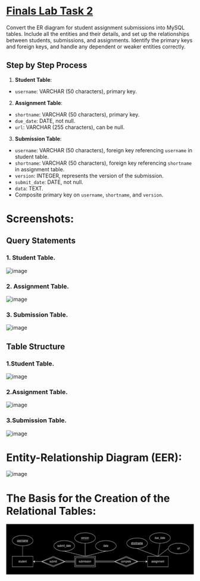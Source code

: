 # [Finals Lab Task 2](https://github.com/user-attachments/files/19940307/Gueco-.Finals.Task.2.docx)

Convert the ER diagram for student assignment submissions into MySQL tables. Include all the entities and their details, and set up the relationships between students, submissions, and assignments. Identify the primary keys and foreign keys, and handle any dependent or weaker entities correctly.

## Step by Step Process

1. **Student Table**:  
- `username`: VARCHAR (50 characters), primary key.  

2. **Assignment Table**:  
- `shortname`: VARCHAR (50 characters), primary key.  
- `due_date`: DATE, not null.  
- `url`: VARCHAR (255 characters), can be null.  

3. **Submission Table**:  
- `username`: VARCHAR (50 characters), foreign key referencing `username` in student table.  
- `shortname`: VARCHAR (50 characters), foreign key referencing `shortname` in assignment table.  
- `version`: INTEGER, represents the version of the submission.  
- `submit_date`: DATE, not null.  
- `data`: TEXT.  
- Composite primary key on `username`, `shortname`, and `version`.

# Screenshots:
## Query Statements

### 1. Student Table.
![image](https://github.com/user-attachments/assets/3e80ecc7-5b6e-4a59-80a9-1e2ca3eb43e1)


### 2. Assignment Table.
![image](https://github.com/user-attachments/assets/723bd46a-5b30-4fa0-ae15-795f14d577b2)


### 3. Submission Table.
![image](https://github.com/user-attachments/assets/7a731bc6-9a0d-4263-84e1-65efd47a19ca)


## Table Structure

### 1.Student Table.
![image](https://github.com/user-attachments/assets/6da58762-2549-483f-85b8-664a0748727b)


### 2.Assignment Table.
![image](https://github.com/user-attachments/assets/9b3d9f04-f8f4-4e8b-9f29-31dd000d1b19)

### 3.Submission Table.
![image](https://github.com/user-attachments/assets/8e0ebcfd-9d6e-4ab2-9cf8-abb12eeac60e)



# Entity-Relationship Diagram (EER):
![image](https://github.com/user-attachments/assets/201b36ed-50b8-4174-b5e8-ebc4b0b84f15)

# The Basis for the Creation of the Relational Tables:
![picture](https://github.com/Zomue/Zomue.github.io/blob/main/Image/creation%20of%20relational%20tbl.png)

